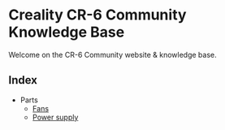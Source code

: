 # Creality CR-6 Community Knowledge Base

Welcome on the CR-6 Community website &amp; knowledge base.

## Index

* Parts
  * [Fans](fans.md)
  * [Power supply](power-supply.md)
